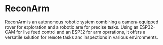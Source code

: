 # ReconArm
ReconArm is an autonomous robotic system combining a camera-equipped rover for exploration and a robotic arm for precise tasks. Using an ESP32-CAM for live feed control and an ESP32 for arm operations, it offers a versatile solution for remote tasks and inspections in various environments.
